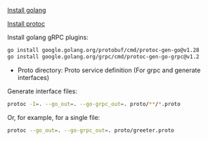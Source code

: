 [Install golang](https://go.dev/doc/install)

[Install protoc](https://protobuf.dev/installation/#package-manager)

Install golang gRPC plugins:
```sh
go install google.golang.org/protobuf/cmd/protoc-gen-go@v1.28
go install google.golang.org/grpc/cmd/protoc-gen-go-grpc@v1.2
```

- Proto directory: Proto service definition (For grpc and generate interfaces)

Generate interface files:
```sh
protoc -I=. --go_out=. --go-grpc_out=. proto/**/*.proto
```

Or, for example, for a single file:
```sh
protoc --go_out=. --go-grpc_out=. proto/greeter.proto
```